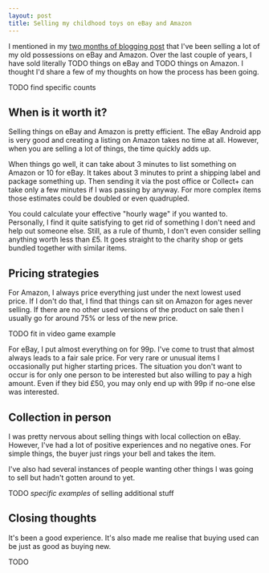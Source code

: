 ```yaml
---
layout: post
title: Selling my childhood toys on eBay and Amazon
---
```


I mentioned in my [two months of blogging post](/two-months-of-blogging/#what-ive-been-doing-when-i-havent-been-blogging) that I've been selling a lot of my old possessions on eBay and Amazon. Over the last couple of years, I have sold literally TODO things on eBay and TODO things on Amazon. I thought I'd share a few of my thoughts on how the process has been going.

TODO find specific counts


## When is it worth it?

Selling things on eBay and Amazon is pretty efficient. The eBay Android app is very good and creating a listing on Amazon takes no time at all. However, when you are selling a lot of things, the time quickly adds up. 

When things go well, it can take about 3 minutes to list something on Amazon or 10 for eBay. It takes about 3 minutes to print a shipping label and package something up. Then sending it via the post office or Collect+ can take only a few minutes if I was passing by anyway. For more complex items those estimates could be doubled or even quadrupled. 

You could calculate your effective "hourly wage" if you wanted to. Personally, I find it quite satisfying to get rid of something I don't need and help out someone else. Still, as a rule of thumb, I don't even consider selling anything worth less than £5. It goes straight to the charity shop or gets bundled together with similar items. 

## Pricing strategies

For Amazon, I always price everything just under the next lowest used price. If I don't do that, I find that things can sit on Amazon for ages never selling. If there are no other used versions of the product on sale then I usually go for around 75% or less of the new price. 

TODO fit in video game example

For eBay, I put almost everything on for 99p. I've come to trust that almost always leads to a fair sale price. For very rare or unusual items I occasionally put higher starting prices. The situation you don't want to occur is for only one person to be interested but also willing to pay a high amount. Even if they bid £50, you may only end up with 99p if no-one else was interested. 

## Collection in person

I was pretty nervous about selling things with local collection on eBay. However, I've had a lot of positive experiences and no negative ones. For simple things, the buyer just rings your bell and takes the item. 

I've also had several instances of people wanting other things I was going to sell but hadn't gotten around to yet. 

TODO *specific examples* of selling additional stuff

## Closing thoughts

It's been a good experience. It's also made me realise that buying used can be just as good as buying new. 

TODO
